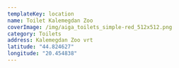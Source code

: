 ```yaml
---
templateKey: location
name: Toilet Kalemegdan Zoo
coverImage: /img/aiga_toilets_simple-red_512x512.png
category: Toilets
address: Kalemegdan Zoo vrt
latitude: "44.824627"
longitude: "20.454838"
---
```

